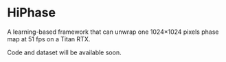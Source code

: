 # HiPhase

A learning-based framework that can unwrap one 1024×1024 pixels phase map at 51 fps on a Titan RTX.

Code and dataset will be available soon.
